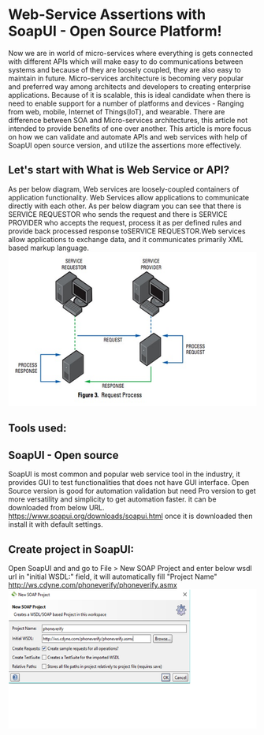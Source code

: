 
# Web-Service Assertions with SoapUI - Open Source Platform!
Now we are in world of micro-services where everything is gets connected with different APIs which will make easy to do communications between systems and because of they are loosely coupled, they are also easy to maintain in future. Micro-services architecture is becoming very popular and preferred way among architects and developers to creating enterprise applications. Because of it is scalable, this is ideal candidate when there is need to enable support for a number of platforms and devices - Ranging from web, mobile, Internet of Things(IoT), and wearable. There are difference between SOA and Micro-services architectures, this article not intended to provide benefits of one over another. This article is more focus on how we can validate and automate APIs and web services with help of SoapUI open source version, and utilize the assertions more effectively.
## Let&#39;s start with What is Web Service or API?
As per below diagram, Web services are loosely-coupled containers of application functionality. Web Services allow applications to communicate directly with each other. As per below diagram you can see that there is SERVICE REQUESTOR who sends the request and there is SERVICE PROVIDER who accepts the request, process it as per defined rules and provide back processed response toSERVICE REQUESTOR.Web services allow applications to exchange data, and it communicates primarily XML based markup language.
![alt text](screenshots/1.png "Web-Services Architecture")

## Tools used:
## SoapUI - Open source 
SoapUI is most common and popular web service tool in the industry, it provides GUI to test functionalities that does not have GUI interface. Open Source version is good for automation validation but need Pro version to get more versatility and simplicity to get automation faster. it can be downloaded from below URL.
https://www.soapui.org/downloads/soapui.html
once it is downloaded then install it with default settings.
## Create project in SoapUI:
Open SoapUI and and go to File > New SOAP Project and enter below wsdl url in "initial WSDL:" field, it will automatically fill "Project Name"
http://ws.cdyne.com/phoneverify/phoneverify.asmx
![alt text](screenshots/2.png "Create New Project")
